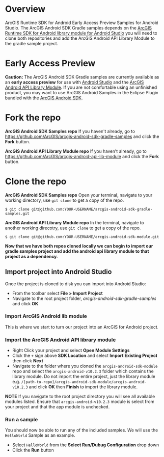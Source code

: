 # Overview
ArcGIS Runtime SDK for Android Early Access Preview Samples for Android Studio.  The ArcGIS Android SDK Gradle samples depends on the [ArcGIS Runtime SDK for Android library module for Android Studio](https://github.com/ArcGIS/arcgis-android-api-lib-module) you will need to clone both repositories and add the ArcGIS Android API Library Module to the gradle sample project.  

# Early Access Preview
**Caution:** The ArcGIS Android SDK Gradle samples are currently available as an **early access preview** for use with [Android Studio](http://developer.android.com/sdk/installing/studio.html) and the [ArcGIS Android API Library Module](https://github.com/ArcGIS/arcgis-android-api-lib-module).  If you are not comfortable using an unfinished product, you may want to use ArcGIS Android Samples in the Eclipse Plugin bundled with the [ArcGIS Android SDK](https://developers.arcgis.com/android/).

# Fork the repo
**ArcGIS Android SDK Samples repo**
If you haven't already, go to https://github.com/ArcGIS/arcgis-android-sdk-gradle-samples and click the **Fork** button.

**ArcGIS Android API Library Module repo**
If you haven't already, go to https://github.com/ArcGIS/arcgis-android-api-lib-module and click the **Fork** button.

# Clone the repo
**ArcGIS Android SDK Samples repo**
Open your terminal, navigate to your working directory, use ```git clone``` to get a copy of the repo.

```
$ git clone git@github.com:YOUR-USERNAME/arcgis-android-sdk-gradle-samples.git
```

**ArcGIS Android API Library Module repo**
In the terminal, navigate to another working direcotry, use ```git clone``` to get a copy of the repo.

```
$ git clone git@github.com:YOUR-USERNAME/arcgis-android-sdk-module.git
```

**Now that we have both repos cloned locally we can begin to import our gradle samples project and add the android api library module to that project as a dependency.**

## Import project into Android Studio
Once the project is cloned to disk you can import into Android Studio:

* From the toolbar select **File > Import Project**
* Navigate to the root project folder, *arcgis-android-sdk-gradle-samples* and click **OK**

### Import ArcGIS Android lib module
This is where we start to turn our project into an ArcGIS for Android project.

### Import the ArcGIS Android API library module
- Right Click your project and select **Open Module Settings**
- Click the ```+``` sign above **SDK Location** and select **Import Existing Project** then click **Next**
- Navigate to the folder where you cloned the ```arcgis-android-sdk-module``` repo and select the ```arcgis-android-v10.2.3``` folder which contains the library module.  Do not import the entire project, just the library module e.g. ```/[path-to-repo]/arcgis-android-sdk-module/arcgis-android-v10.2.3``` and click **OK** then **Finish** to import the library module.

**NOTE** If you navigate to the root project directory you will see all available modules listed.  Ensure that ```arcgis-android-v10.2.3``` module is select from your project and that the app module is unchecked.

### Run a sample
You should now be able to run any of the included samples.  We will use the ```HelloWorld``` Sample as an example.  

* Select ```HelloWorld``` from the **Select Run/Dubug Configuration** drop down
* Click the **Run** button

